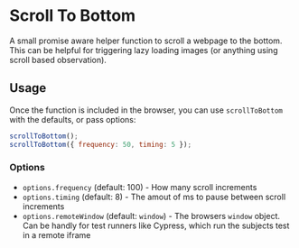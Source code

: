 # Scroll To Bottom

A small promise aware helper function to scroll a webpage to the bottom. This
can be helpful for triggering lazy loading images (or anything using scroll
based observation).

## Usage

Once the function is included in the browser, you can use `scrollToBottom` with
the defaults, or pass options:

``` javascript
scrollToBottom();
scrollToBottom({ frequency: 50, timing: 5 });
```

### Options

- `options.frequency` (default: 100) - How many scroll increments
- `options.timing` (default: 8) - The amout of ms to pause between scroll
  increments
- `options.remoteWindow` (default: `window`) - The browsers `window` object. Can
  be handly for test runners like Cypress, which run the subjects test in a
  remote iframe
